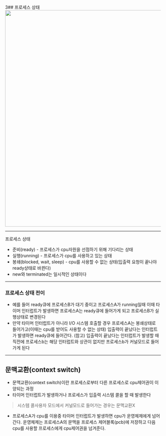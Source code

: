 3## 프로세스 상태
<img src="https://user-images.githubusercontent.com/118701129/245680028-9b4363ff-ba2b-4aab-981a-64555a3c3ab0.png" width="700"/>

***
프로세스 상태
* 준비(ready) - 프로세스가 cpu자원을 선점하기 위해 기다리는 상태
* 실행(running) - 프로세스가 cpu를 사용하고 있는 상태
* 봉쇄(blocked, wait, sleep) - cpu를 사용할 수 없는 상태(입출력 요청이 끝나야 ready상태로 바뀐다)
 * new와 terminated는 일시적인 상태이다

 ***
 ### 프로세스 상태 전이 
 * 예를 들어 ready큐에 프로세스B가 대기 중이고 프로세스A가 running일때 이때 타이머 인터럽트가 발생하면 프로세스A는 ready큐에 들어가게 되고 프로세스B가 실행상태로 변경된다
 * 만약 타이머 인터럽트가 아니라 I/O 시스템 호출할 경우 프로세스A는 봉쇄상태로 들어가고(이때는 cpu를 받어도 사용할 수 없는 상태) 입출력이 끝났다는 인터럽트가 발생하면 ready큐에 들어간다. (참고) 입출력이 끝났다는 인터럽트가 발생할 때 직전에 프로세스b는 해당 인터럽트와 상관이 없지만 프로세스b가 커널모드로 들어가게 된다 
***
## 문맥교환(context switch)

* 문맥교환(context switch)이란 프로세스로부터 다른 프로세스로 cpu제어권이 이양되는 과정
* 타이머 인터럽트가 발생하거나 프로세스가 입출력 시스템 콜을 할 때 발생한다
> 시스템 콜사용자 모드에서 커널모드로 들어가는 경우는 문맥교환X
* 프로세스A가 cpu를 이용중 타이머 인터럽트가 발생하면 cpu가 운영체제에게 넘어간다. 운영체제는 프로세스A의 문맥을 프로세스 제어블록(pcb)에 저장하고 다음 cpu를 사용할 프로세스에게 cpu제어권을 넘겨준다.
